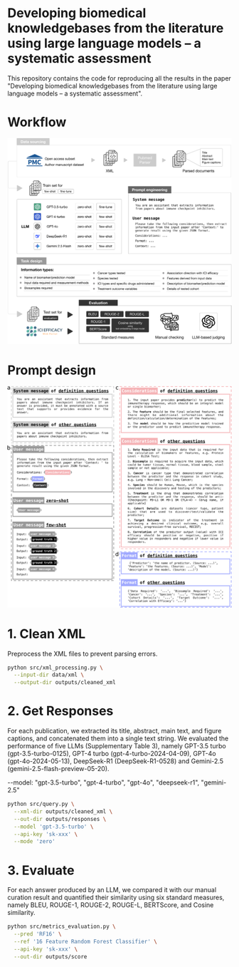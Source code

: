 # Developing biomedical knowledgebases from the literature using large language models – a systematic assessment
This repository contains the code for reproducing all the results in the paper "Developing biomedical knowledgebases from the literature using large language models – a systematic assessment".

# Workflow
![ici-llm](workflow.svg)

# Prompt design
![ici-llm](prompt.svg)

# 1. Clean XML
Preprocess the XML files to prevent parsing errors.

```bash
python src/xml_processing.py \
  --input-dir data/xml \
  --output-dir outputs/cleaned_xml
```

# 2. Get Responses
For each publication, we extracted its title, abstract, main text, and figure captions, and concatenated them into a single text string. We evaluated the performance of five LLMs (Supplementary Table 3), namely GPT-3.5 turbo (gpt-3.5-turbo-0125), GPT-4 turbo (gpt-4-turbo-2024-04-09), GPT-4o (gpt-4o-2024-05-13), DeepSeek-R1 (DeepSeek-R1-0528) and Gemini-2.5 (gemini-2.5-flash-preview-05-20).

--model: "gpt-3.5-turbo", "gpt-4-turbo", "gpt-4o", "deepseek-r1", "gemini-2.5"

```bash
python src/query.py \
  --xml-dir outputs/cleaned_xml \
  --out-dir outputs/responses \
  --model 'gpt-3.5-turbo' \
  --api-key 'sk-xxx' \
  --mode 'zero'
```

# 3. Evaluate
For each answer produced by an LLM, we compared it with our manual curation result and quantified their similarity using six standard measures, namely BLEU, ROUGE-1, ROUGE-2, ROUGE-L, BERTScore, and Cosine similarity.

```bash
python src/metrics_evaluation.py \
  --pred 'RF16' \
  --ref '16 Feature Random Forest Classifier' \
  --api-key 'sk-xxx' \
  --out-dir outputs/score
```
